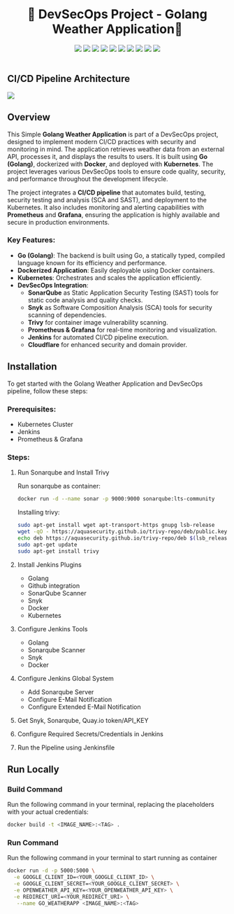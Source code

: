 <div align="center">
	<h1> 🌟 DevSecOps Project - Golang Weather Application🚀 </h1>
</div>
<div align="center">
    <img src="https://img.shields.io/badge/kubernetes-blue?style=for-the-badge&logo=kubernetes&logoColor=white">
    <img src="https://img.shields.io/badge/docker-white.svg?style=for-the-badge&logo=docker&logoColor=blue">
    <img src="https://img.shields.io/badge/golang-cyan.svg?style=for-the-badge&logo=go&logoColor=black">
    <img src="https://img.shields.io/badge/snyk-purple.svg?style=for-the-badge&logo=snyk&logoColor=white">
    <img src="https://img.shields.io/badge/sonarqube-white.svg?style=for-the-badge&logo=sonarqube&logoColor=blue">
    <img src="https://img.shields.io/badge/trivy-yellow.svg?style=for-the-badge&logo=trivy&logoColor=white">
    <img src="https://img.shields.io/badge/prometheus-orange.svg?style=for-the-badge&logo=prometheus&logoColor=white">
    <img src="https://img.shields.io/badge/grafana-grey.svg?style=for-the-badge&logo=grafana&logoColor=white">
	  <img src="https://img.shields.io/badge/jenkins-maroon.svg?style=for-the-badge&logo=jenkins&logoColor=white">
    <img src="https://img.shields.io/badge/cloudflare-red.svg?style=for-the-badge&logo=cloudflare&logoColor=white">
</div>
<br>

## CI/CD Pipeline Architecture
<img src="https://github.com/user-attachments/assets/c38799ff-abd5-4997-8834-d96423311558"></img>

## Overview

This Simple **Golang Weather Application** is part of a DevSecOps project, designed to implement modern CI/CD practices with security and monitoring in mind. The application retrieves weather data from an external API, processes it, and displays the results to users. It is built using **Go (Golang)**, dockerized with **Docker**, and deployed with **Kubernetes**. The project leverages various DevSecOps tools to ensure code quality, security, and performance throughout the development lifecycle.

The project integrates a **CI/CD pipeline** that automates build, testing, security testing and analysis (SCA and SAST), and deployment to the Kubernetes. It also includes monitoring and alerting capabilities with **Prometheus** and **Grafana**, ensuring the application is highly available and secure in production environments.

### Key Features:
- **Go (Golang)**: The backend is built using Go, a statically typed, compiled language known for its efficiency and performance.
- **Dockerized Application**: Easily deployable using Docker containers.
- **Kubernetes**: Orchestrates and scales the application efficiently.
- **DevSecOps Integration**:
  - **SonarQube** as Static Application Security Testing (SAST) tools for static code analysis and quality checks.
  - **Snyk** as Software Composition Analysis (SCA) tools for security scanning of dependencies.
  - **Trivy** for container image vulnerability scanning.
  - **Prometheus & Grafana** for real-time monitoring and visualization.
  - **Jenkins** for automated CI/CD pipeline execution.
  - **Cloudflare** for enhanced security and domain provider.

## Installation
To get started with the Golang Weather Application and DevSecOps pipeline, follow these steps:

### Prerequisites:
- Kubernetes Cluster
- Jenkins
- Prometheus & Grafana

### Steps:
1. Run Sonarqube and Install Trivy

    Run sonarqube as container:
    ```bash
    docker run -d --name sonar -p 9000:9000 sonarqube:lts-community
    ```

    Installing trivy:
    ```bash
    sudo apt-get install wget apt-transport-https gnupg lsb-release
    wget -qO - https://aquasecurity.github.io/trivy-repo/deb/public.key | sudo apt-key add -
    echo deb https://aquasecurity.github.io/trivy-repo/deb $(lsb_release -sc) main | sudo tee -a /etc/apt/sources.list.d/trivy.list
    sudo apt-get update
    sudo apt-get install trivy        
    ```

2. Install Jenkins Plugins
    - Golang
    - Github integration
    - SonarQube Scanner
    - Snyk
    - Docker
    - Kubernetes

3. Configure Jenkins Tools
    - Golang
    - Sonarqube Scanner
    - Snyk
    - Docker

4. Configure Jenkins Global System
    - Add Sonarqube Server
    - Configure E-Mail Notification
    - Configure Extended E-Mail Notification

5. Get Snyk, Sonarqube, Quay.io token/API_KEY

6. Configure Required Secrets/Credentials in Jenkins

7. Run the Pipeline using Jenkinsfile

## Run Locally

### Build Command
Run the following command in your terminal, replacing the placeholders with your actual credentials:

```bash
docker build -t <IMAGE_NAME>:<TAG> .
```

### Run Command
Run the following command in your terminal to start running as container
```bash
docker run -d -p 5000:5000 \
  -e GOOGLE_CLIENT_ID=<YOUR_GOOGLE_CLIENT_ID> \
  -e GOOGLE_CLIENT_SECRET=<YOUR_GOOGLE_CLIENT_SECRET> \
  -e OPENWEATHER_API_KEY=<YOUR_OPENWEATHER_API_KEY> \
  -e REDIRECT_URI=<YOUR_REDIRECT_URI> \
   --name GO_WEATHERAPP <IMAGE_NAME>:<TAG> 
```
